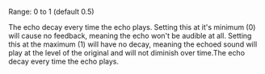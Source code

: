 Range: 0 to 1 (default 0.5)

The echo decay every time the echo plays. Setting this at it's minimum (0) will cause no feedback, meaning the echo won't be audible at all. Setting this at the maximum (1) will have no decay, meaning the echoed sound will play at the level of the original and will not diminish over time.The echo decay every time the echo plays.